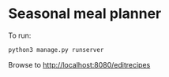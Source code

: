 # Seasonal meal planner
To run:

```bash
python3 manage.py runserver
``` 

Browse to [http://localhost:8080/editrecipes]([http://localhost:8080/editrecipes/)
